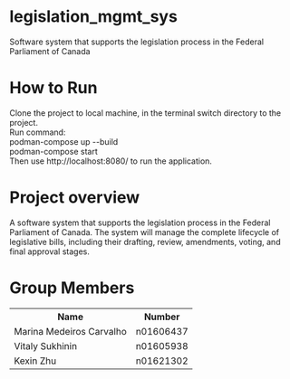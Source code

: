# legislation_mgmt_sys
 Software system that supports the legislation process in the Federal Parliament of Canada

# How to Run
Clone the project to local machine, in the terminal switch directory to the project. <br>
Run command:<br>
 podman-compose up --build<br>
 podman-compose start<br>
Then use http://localhost:8080/ to run the application.

# Project overview
A software system that supports the legislation process in the Federal Parliament of Canada. The system will manage the complete lifecycle of legislative bills, including their drafting, review, amendments, voting, and final approval stages.

# Group Members
<table>
<tr>
 <th>Name</th>
 <th>Number</th>
</tr>
<tr>
 <td>Marina Medeiros Carvalho</td>
  <td>n01606437</td>
</tr>
 <tr>
 <td>Vitaly Sukhinin</td>
  <td>n01605938</td>
</tr>
 <tr>
 <td>Kexin Zhu</td>
  <td>n01621302</td>
</tr>
</table>
